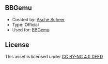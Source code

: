 ## BBGemu
- Created by: [Asche Scheer](https://www.facebook.com/asche.scheer)
- Type: Official
- Used for: [BBGemu](https://youtube.com/@BBGemu)

## License
This asset is licensed under [CC BY-NC 4.0 DEED](https://creativecommons.org/licenses/by-nc/4.0/)